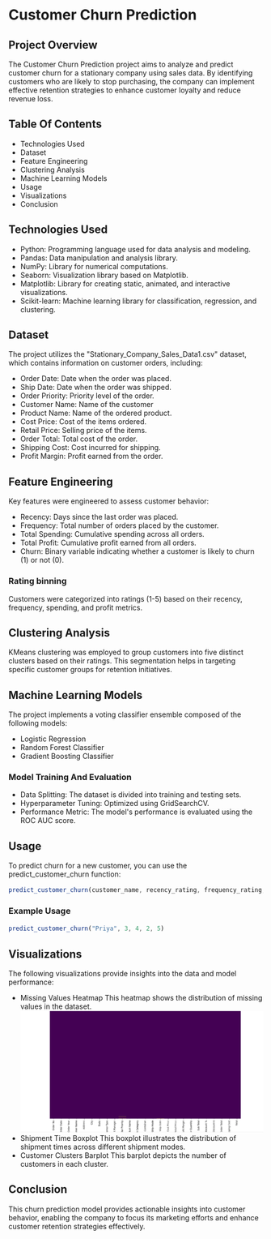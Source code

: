 
# Customer Churn Prediction






## Project Overview
The Customer Churn Prediction project aims to analyze and predict customer churn for a stationary company using sales data. By identifying customers who are likely to stop purchasing, the company can implement effective retention strategies to enhance customer loyalty and reduce revenue loss.
## Table Of Contents

- Technologies Used
- Dataset
- Feature Engineering
- Clustering Analysis
- Machine Learning Models
- Usage
- Visualizations
- Conclusion

## Technologies Used
- Python: Programming language used for data analysis and modeling.
- Pandas: Data manipulation and analysis library.
- NumPy: Library for numerical computations.
- Seaborn: Visualization library based on Matplotlib.
- Matplotlib: Library for creating static, animated, and interactive visualizations.
- Scikit-learn: Machine learning library for classification, regression, and clustering.
## Dataset
The project utilizes the "Stationary_Company_Sales_Data1.csv" dataset, which contains information on customer orders, including:

- Order Date: Date when the order was placed.
- Ship Date: Date when the order was shipped.
- Order Priority: Priority level of the order.
- Customer Name: Name of the customer
- Product Name: Name of the ordered product.
- Cost Price: Cost of the items ordered.
- Retail Price: Selling price of the items.
- Order Total: Total cost of the order.
- Shipping Cost: Cost incurred for shipping.
- Profit Margin: Profit earned from the order.
## Feature Engineering
Key features were engineered to assess customer behavior:

- Recency: Days since the last order was placed.
- Frequency: Total number of orders placed by the customer.
- Total Spending: Cumulative spending across all orders.
- Total Profit: Cumulative profit earned from all orders.
- Churn: Binary variable indicating whether a customer is likely to churn (1) or not (0).

### Rating binning

Customers were categorized into ratings (1-5) based on their recency, frequency, spending, and profit metrics.

## Clustering Analysis
KMeans clustering was employed to group customers into five distinct clusters based on their ratings. This segmentation helps in targeting specific customer groups for retention initiatives.


## Machine Learning Models
The project implements a voting classifier ensemble composed of the following models:

- Logistic Regression
- Random Forest Classifier
- Gradient Boosting Classifier

### Model Training And Evaluation
- Data Splitting: The dataset is divided into training and testing sets.
- Hyperparameter Tuning: Optimized using GridSearchCV.
- Performance Metric: The model's performance is evaluated using the ROC AUC score.
## Usage
To predict churn for a new customer, you can use the predict_customer_churn function:

```javascript
predict_customer_churn(customer_name, recency_rating, frequency_rating, spending_rating, profit_rating)
```

### Example Usage
```javascript
predict_customer_churn("Priya", 3, 4, 2, 5)
```



## Visualizations
The following visualizations provide insights into the data and model performance:
- Missing Values Heatmap
This heatmap shows the distribution of missing values in the dataset.
![image alt](https://github.com/Hansikayokesh/Churn_prediction_project/blob/main/Screenshot%202024-09-22%20042031.png?raw=true)
- Shipment Time Boxplot
This boxplot illustrates the distribution of shipment times across different shipment modes.
- Customer Clusters Barplot
This barplot depicts the number of customers in each cluster.

## Conclusion
This churn prediction model provides actionable insights into customer behavior, enabling the company to focus its marketing efforts and enhance customer retention strategies effectively.
